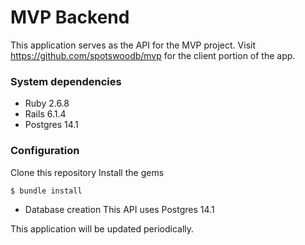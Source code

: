 # MVP Backend

This application serves as the API for the MVP project. 
Visit https://github.com/spotswoodb/mvp for the client portion of the app.


### System dependencies
- Ruby 2.6.8
- Rails 6.1.4
- Postgres 14.1

### Configuration
Clone this repository
Install the gems
```bash
$ bundle install
```

* Database creation
This API uses Postgres 14.1


This application will be updated periodically.